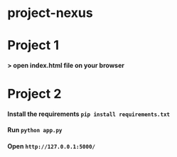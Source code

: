 # project-nexus

# Project 1
#### > open index.html file on your browser

# Project 2
#### Install the requirements ```pip install requirements.txt```
#### Run ```python app.py```
#### Open ```http://127.0.0.1:5000/```